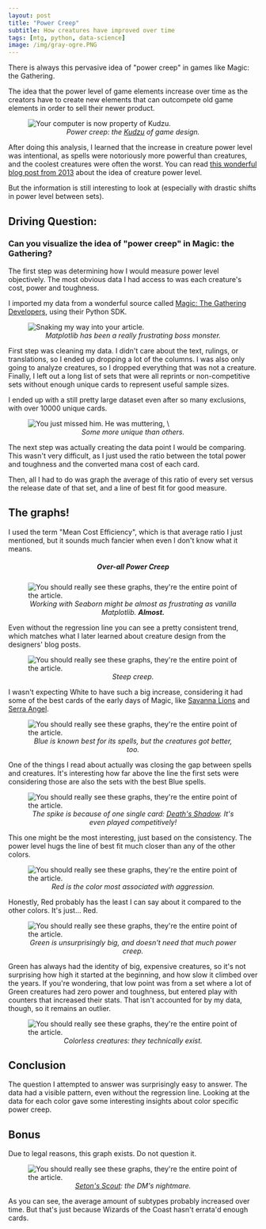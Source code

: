 ```yaml
---
layout: post
title: "Power Creep"
subtitle: How creatures have improved over time
tags: [mtg, python, data-science]
image: /img/gray-ogre.PNG
---
```


There is always this pervasive idea of "power creep" in games like Magic: the Gathering.

The idea that the power level of game elements increase over time as the creators have to
create new elements that can outcompete old game elements in order to sell their newer product.

<figure class="center-block">
  <img align="center" src="https://img.scryfall.com/cards/art_crop/front/7/8/789965c4-f3c8-4ef3-8854-9b4016356d20.jpg" alt="Your computer is now property of Kudzu." title="Power Creep versus R&D at Wizards of the Coast headquarters." />
  <figcaption align="center"><i>Power creep: the <a href="https://scryfall.com/card/ced/205/kudzu">Kudzu</a> of game design.</i></figcaption>
</figure>

After doing this analysis, I learned that the increase in creature power level was intentional,
as spells were notoriously more powerful than creatures, and the coolest creatures were often the worst.
You can read [this wonderful blog post from 2013](https://magic.wizards.com/en/articles/archive/latest-developments/where-wild-things-are-2013-11-15)
about the idea of creature power level. 

But the information is still interesting to look at (especially with drastic shifts in power level between sets).

## Driving Question:
### Can you visualize the idea of "power creep" in Magic: the Gathering?

The first step was determining how I would measure power level objectively. The most obvious data I had access to was each creature's cost, power and toughness.

I imported my data from a wonderful source called [Magic: The Gathering Developers](https://magicthegathering.io/), using their Python SDK.

<figure class="center-block">
  <img src="https://img.scryfall.com/cards/art_crop/front/8/2/82c552a1-6245-4caf-8249-765ce7ea80d2.jpg" alt="Snaking my way into your article." title="Python: a snake in the grass... no, wait, those are trees. A snake in the trees?" />
  <figcaption align="center"><i>Matplotlib has been a really frustrating boss monster.</i></figcaption>
</figure>

First step was cleaning my data. I didn't care about the text, rulings, or translations,
so I ended up dropping a lot of the columns.
I was also only going to analyze creatures, so I dropped everything that was not a creature.
Finally, I left out a long list of sets that were all reprints or
non-competitive sets without enough unique cards to represent useful sample sizes.

I ended up with a still pretty large dataset even after so many exclusions, with over 10000 unique cards.

<figure class="center-block">
  <img src="https://img.scryfall.com/cards/art_crop/front/6/4/6438dc8e-eb21-4db7-aeab-bb062acd6029.jpg" alt="You just missed him. He was muttering, \"I'm late! I'm late!\" and staring at a pocketwatch." title="A rabbit, a demon, and a mermaid walk into a bar..." />
  <figcaption align="center"><i>Some more unique than others.</i></figcaption>
</figure>

The next step was actually creating the data point I would be comparing.
This wasn't very difficult, as I just used the ratio between
the total power and toughness and the converted mana cost of each card.

Then, all I had to do was graph the average of this ratio of every set versus the release date of that set, and a line of best fit for good measure.

## The graphs!

I used the term "Mean Cost Efficiency", which is that average ratio I just mentioned, but it sounds much fancier when even I don't know what it means.

<h5 align="center">Over-all Power Creep</h5>
<figure class="center-block">
  <img src="../img/accumulate_power_creep.png" alt="You should really see these graphs, they're the entire point of the article." title="I think I'm starting to see a trend here..." />
  <figcaption align="center"><i>Working with Seaborn might be almost as frustrating as vanilla Matplotlib. <b>Almost.</b></i></figcaption>
</figure>

Even without the regression line you can see a pretty consistent trend, which matches what I later learned about creature design from the designers' blog posts.

<figure class="center-block">
  <img src="../img/white_power_creep.png" alt="You should really see these graphs, they're the entire point of the article." title="White Weenies rise up!" />
  <figcaption align="center"><i>Steep creep.</i></figcaption>
</figure>

I wasn't expecting White to have such a big increase,
considering it had some of the best cards of the early days of Magic,
like [Savanna Lions](https://scryfall.com/card/lea/38/savannah-lions) and [Serra Angel](https://scryfall.com/card/lea/39/serra-angel).

<figure class="center-block">
  <img src="../img/blue_power_creep.png" alt="You should really see these graphs, they're the entire point of the article." title="My Serendib Djinn deck needs no Power 9!" />
  <figcaption align="center"><i>Blue is known best for its spells, but the creatures got better, too.</i></figcaption>
</figure>

One of the things I read about actually was closing the gap between spells and creatures.
It's interesting how far above the line the first sets were considering those are also the sets with the best Blue spells.


<figure class="center-block">
  <img src="../img/black_power_creep.png" alt="You should really see these graphs, they're the entire point of the article." title="Consistency is rule number thirteen of proper evil etiquette." />
  <figcaption align="center"><i>The spike is because of one single card: <a href="https://scryfall.com/card/wwk/57/deaths-shadow">Death's Shadow</a>. It's even played competitively!</i></figcaption>
</figure>

This one might be the most interesting, just based on the consistency. The power level hugs the line of best fit much closer than any of the other colors.

<figure class="center-block">
  <img src="../img/red_power_creep.png" alt="You should really see these graphs, they're the entire point of the article." title="It looks like fire! So bright... So red..." />
  <figcaption align="center"><i>Red is the color most associated with aggression.</i></figcaption>
</figure>

Honestly, Red probably has the least I can say about it compared to the other colors. It's just... Red.

<figure class="center-block">
  <img src="../img/green_power_creep.png" alt="You should really see these graphs, they're the entire point of the article." title="The entire point of Data Analysis is to see the forest for the trees." />
  <figcaption align="center"><i>Green is unsurprisingly big, and doesn't need that much power creep.</i></figcaption>
</figure>

Green has always had the identity of big, expensive creatures,
so it's not surprising how high it started at the beginning,
and how slow it climbed over the years. If you're wondering,
that low point was from a set where a lot of Green creatures had
zero power and toughness, but entered play with counters that
increased their stats. That isn't accounted for by my data, though,
so it remains an outlier.

<figure class="center-block">
  <img src="../img/colorless_power_creep.png" alt="You should really see these graphs, they're the entire point of the article." title="This graph is a statistical artifact." />
  <figcaption align="center"><i>Colorless creatures: they technically exist.</i></figcaption>
</figure>

## Conclusion

The question I attempted to answer was surprisingly easy to answer. The data had a visible pattern, even without the regression line. Looking at the data for each color gave some interesting insights about color specific power creep.

## Bonus

Due to legal reasons, this graph exists. Do not question it.

<figure class="center-block">
  <img src="../img/accumulate_creature_types.png" alt="You should really see these graphs, they're the entire point of the article." title="Imagine the XP debuffs. I stole this joke from a Gatherer comment." />
  <figcaption align="center"><i><a href="">Seton's Scout</a>: the DM's nightmare.</i></figcaption>
</figure>

As you can see, the average amount of subtypes probably increased over time.
But that's just because Wizards of the Coast hasn't errata'd enough cards.
